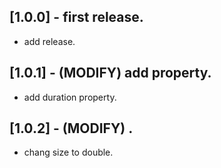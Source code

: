 ## [1.0.0] - first release.

* add release.

## [1.0.1] - (MODIFY) add property.

* add duration property.

## [1.0.2] - (MODIFY) .

* chang size to double.